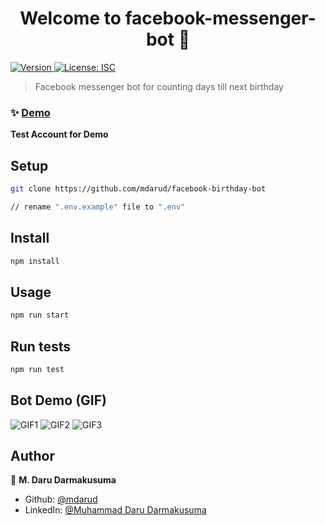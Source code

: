<h1 align="center">Welcome to facebook-messenger-bot 👋</h1>
<p>
  <a href="https://www.npmjs.com/package/facebook-messenger-bot" target="_blank">
    <img alt="Version" src="https://img.shields.io/npm/v/facebook-messenger-bot.svg">
  </a>
  <a href="#" target="_blank">
    <img alt="License: ISC" src="https://img.shields.io/badge/License-ISC-yellow.svg" />
  </a>
</p>

> Facebook messenger bot for counting days till next birthday

### ✨ [Demo](https://www.facebook.com/Daru-Birthday-Reminder-109260241911509/)

**Test Account for Demo**

## Setup

```sh
git clone https://github.com/mdarud/facebook-birthday-bot

// rename ".env.example" file to ".env"
```

## Install

```sh
npm install
```

## Usage

```sh
npm run start
```

## Run tests

```sh
npm run test
```

## Bot Demo (GIF)

![GIF1](demo-gif/IMG_6347.GIF)
![GIF2](demo-gif/IMG_6350.GIF)
![GIF3](demo-gif/IMG_6351.GIF)

## Author

👤 **M. Daru Darmakusuma**

- Github: [@mdarud](https://github.com/mdarud)
- LinkedIn: [@Muhammad Daru Darmakusuma](https://linkedin.com/in/muhammad-daru-darmakusuma)
